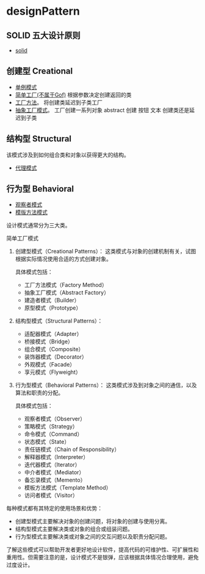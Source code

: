 # designPattern 

## SOLID 五大设计原则

- [solid](./SOLID.md)

## 创建型 Creational 
- [单例模式](./creational/singleton.md)
- [简单工厂(不属于Gof)](./creational/simpleFactory.md)     根据参数决定创建返回的类
- [工厂方法](./creational/factoryMethod.md)。             将创建类延迟到子类工厂
- [抽象工厂模式](./creational/abstractFactory.md)。        工厂创建一系列对象 abstract 创建 按钮 文本 创建类还是延迟到子类


## 结构型 Structural

该模式涉及到如何组合类和对象以获得更大的结构。

- [代理模式](./structural/proxy.md)

## 行为型 Behavioral
- [观察者模式](./behavioral/observer.md)
- [模版方法模式](./behavioral/templateMethod.md)












设计模式通常分为三大类。

简单工厂模式

1. 创建型模式（Creational Patterns）：
   这类模式与对象的创建机制有关，试图根据实际情况使用合适的方式创建对象。

   具体模式包括：
   - 工厂方法模式（Factory Method）
   - 抽象工厂模式（Abstract Factory）
   - 建造者模式（Builder）
   - 原型模式（Prototype）

2. 结构型模式（Structural Patterns）：
   - 适配器模式（Adapter）
   - 桥接模式（Bridge）
   - 组合模式（Composite）
   - 装饰器模式（Decorator）
   - 外观模式（Facade）
   - 享元模式（Flyweight）

3. 行为型模式（Behavioral Patterns）：
   这类模式涉及到对象之间的通信，以及算法和职责的分配。

   具体模式包括：
   - 观察者模式（Observer）
   - 策略模式（Strategy）
   - 命令模式（Command）
   - 状态模式（State）
   - 责任链模式（Chain of Responsibility）
   - 解释器模式（Interpreter）
   - 迭代器模式（Iterator）
   - 中介者模式（Mediator）
   - 备忘录模式（Memento）
   - 模板方法模式（Template Method）
   - 访问者模式（Visitor）

每种模式都有其特定的使用场景和优势：

- 创建型模式主要解决对象的创建问题，将对象的创建与使用分离。
- 结构型模式主要解决类或对象的组合或组装问题。
- 行为型模式主要解决类或对象之间的交互问题以及职责分配问题。

了解这些模式可以帮助开发者更好地设计软件，提高代码的可维护性、可扩展性和重用性。但需要注意的是，设计模式不是银弹，应该根据具体情况合理使用，避免过度设计。
